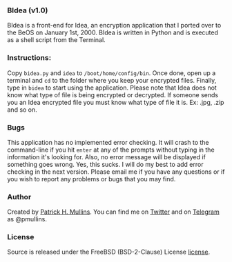 ### BIdea (v1.0)
BIdea is a front-end for Idea, an encryption application that I ported over to the BeOS on January 1st, 2000. BIdea is written in Python and is executed as a shell script from the Terminal.

### Instructions:
Copy `bidea.py` and `idea` to `/boot/home/config/bin`. Once done, open up a terminal and `cd` to the folder where you keep your encrypted files. Finally, type in `bidea` to start using the application. Please note that Idea does not know what type of file is being encrypted or decrypted. If someone sends you an Idea encrypted file you must know what type of file it is. Ex: .jpg, .zip and so on.  

### Bugs
This application has no implemented error checking. It will crash to the command-line if you hit `enter` at any of the prompts without typing in the information it's looking for. Also, no error message will be displayed if something goes wrong. Yes, this sucks. I will do my best to add error checking in the next version. Please email me if you have any questions or if you wish to report any problems or bugs that you may find.

### Author
Created by [Patrick H. Mullins](http://www.pmullins.net). You can find me on  [Twitter](https://twitter.com/phmullins) and on [Telegram](https://telegram.org/) as @pmullins.

### License
Source is released under the FreeBSD (BSD-2-Clause) License [license](license.md).
